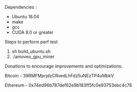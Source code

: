 Dependencies :
- Ubuntu 16.04
- make
- gcc
- CUDA 8.0 or greater

Steps to perform perf test
1. sh build_ubuntu.sh
2. ./amoveo_gpu_miner

Donations to encourage improvements and optimizations:

Bitcoin - 39RMFMprjdzCRvedLhFdz5uNEzTP4uMbkV

Ethereum - 0x74ed96b787def62e9b183ff5fc0e93753ebc4c76

